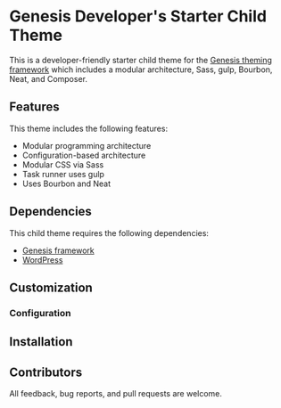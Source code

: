 # Genesis Developer's Starter Child Theme

This is a developer-friendly starter child theme for the [Genesis theming framework](http://my.studiopress.com/themes/genesis/) which includes a modular architecture, Sass, gulp, Bourbon, Neat, and Composer.

## Features

This theme includes the following features:

- Modular programming architecture
- Configuration-based architecture
- Modular CSS via Sass
- Task runner uses gulp
- Uses Bourbon and Neat

## Dependencies

This child theme requires the following dependencies:

- [Genesis framework](http://my.studiopress.com/themes/genesis/)
- [WordPress](https://wordpress.org/download/)

## Customization

### Configuration


## Installation



## Contributors

All feedback, bug reports, and pull requests are welcome.